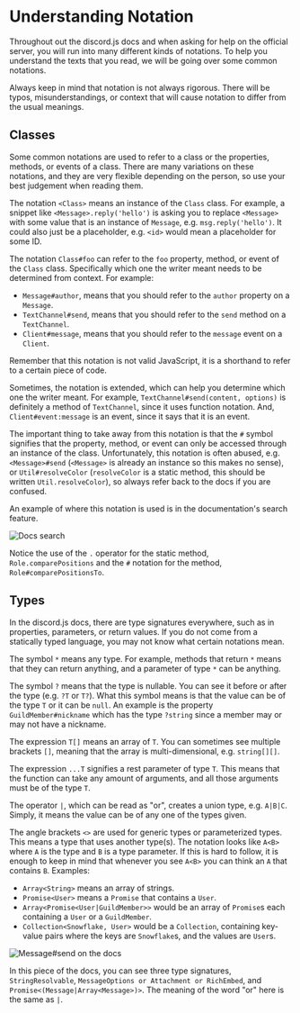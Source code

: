 # Understanding Notation

Throughout out the discord.js docs and when asking for help on the official server, you will run into many different kinds of notations. To help you understand the texts that you read, we will be going over some common notations.

<tip>Always keep in mind that notation is not always rigorous. There will be typos, misunderstandings, or context that will cause notation to differ from the usual meanings.</tip>

## Classes

Some common notations are used to refer to a class or the properties, methods, or events of a class. There are many variations on these notations, and they are very flexible depending on the person, so use your best judgement when reading them.

The notation `<Class>` means an instance of the `Class` class. For example, a snippet like `<Message>.reply('hello')` is asking you to replace `<Message>` with some value that is an instance of `Message`, e.g. `msg.reply('hello')`. It could also just be a placeholder, e.g. `<id>` would mean a placeholder for some ID.

The notation `Class#foo` can refer to the `foo` property, method, or event of the `Class` class. Specifically which one the writer meant needs to be determined from context. For example:

- `Message#author`, means that you should refer to the `author` property on a `Message`.
- `TextChannel#send`, means that you should refer to the `send` method on a `TextChannel`.
- `Client#message`, means that you should refer to the `message` event on a `Client`.

<tip>Remember that this notation is not valid JavaScript, it is a shorthand to refer to a certain piece of code.</tip>

Sometimes, the notation is extended, which can help you determine which one the writer meant. For example, `TextChannel#send(content, options)` is definitely a method of `TextChannel`, since it uses function notation. And, `Client#event:message` is an event, since it says that it is an event.

The important thing to take away from this notation is that the `#` symbol signifies that the property, method, or event can only be accessed through an instance of the class. Unfortunately, this notation is often abused, e.g. `<Message>#send` (`<Message>` is already an instance so this makes no sense), or `Util#resolveColor` (`resolveColor` is a static method, this should be written `Util.resolveColor`), so always refer back to the docs if you are confused.

An example of where this notation is used is in the documentation's search feature.

![Docs search](~@/images/search.png)

Notice the use of the `.` operator for the static method, `Role.comparePositions` and the `#` notation for the method, `Role#comparePositionsTo`.

## Types

In the discord.js docs, there are type signatures everywhere, such as in properties, parameters, or return values. If you do not come from a statically typed language, you may not know what certain notations mean.

The symbol `*` means any type. For example, methods that return `*` means that they can return anything, and a parameter of type `*` can be anything.

The symbol `?` means that the type is nullable. You can see it before or after the type (e.g. `?T` or `T?`). What this symbol means is that the value can be of the type `T` or it can be `null`. An example is the property `GuildMember#nickname` which has the type `?string` since a member may or may not have a nickname.

The expression `T[]` means an array of `T`. You can sometimes see multiple brackets `[]`, meaning that the array is multi-dimensional, e.g. `string[][]`.

The expression `...T` signifies a rest parameter of type `T`. This means that the function can take any amount of arguments, and all those arguments must be of the type `T`.

The operator `|`, which can be read as "or", creates a union type, e.g. `A|B|C`. Simply, it means the value can be of any one of the types given.

The angle brackets `<>` are used for generic types or parameterized types. This means a type that uses another type(s). The notation looks like `A<B>` where `A` is the type and `B` is a type parameter. If this is hard to follow, it is enough to keep in mind that whenever you see `A<B>` you can think an `A` that contains `B`. Examples:

- `Array<String>` means an array of strings.
- `Promise<User>` means a `Promise` that contains a `User`.
- `Array<Promise<User|GuildMember>>` would be an array of `Promise`s each containing a `User` or a `GuildMember`.
- `Collection<Snowflake, User>` would be a `Collection`, containing key-value pairs where the keys are `Snowflake`s, and the values are `User`s.

![Message#send on the docs](~@/images/send.png)

In this piece of the docs, you can see three type signatures, `StringResolvable`, `MessageOptions or Attachment or RichEmbed`, and `Promise<(Message|Array<Message>)>`. The meaning of the word "or" here is the same as `|`.
